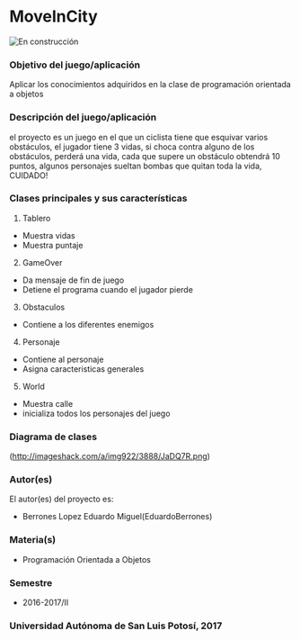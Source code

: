 # MoveInCity

![En construcción](http://imageshack.com/a/img923/3711/YuXpQr.png)

### Objetivo del juego/aplicación
Aplicar los conocimientos adquiridos en la clase de programación orientada a objetos

### Descripción del juego/aplicación
el proyecto es un juego en el que un ciclista tiene que esquivar varios obstáculos, el jugador tiene 3 vidas, si choca contra alguno de los obstáculos, perderá una vida, cada que supere un obstáculo obtendrá 10 puntos, algunos personajes sueltan bombas que quitan toda la vida, CUIDADO!

### Clases principales y sus características
1. Tablero
* Muestra vidas
* Muestra puntaje

2. GameOver
* Da mensaje de fin de juego
* Detiene el programa cuando el jugador pierde

3. Obstaculos
* Contiene a los diferentes enemigos

4. Personaje
* Contiene al personaje
* Asigna caracteristicas generales

5. World
* Muestra calle
* inicializa todos los personajes del juego

### Diagrama de clases
(http://imageshack.com/a/img922/3888/JaDQ7R.png)

### Autor(es)
El autor(es) del proyecto es:
- Berrones Lopez Eduardo Miguel(EduardoBerrones)

### Materia(s)
- Programación Orientada a Objetos

### Semestre
- 2016-2017/II

### Universidad Autónoma de San Luis Potosí, 2017
